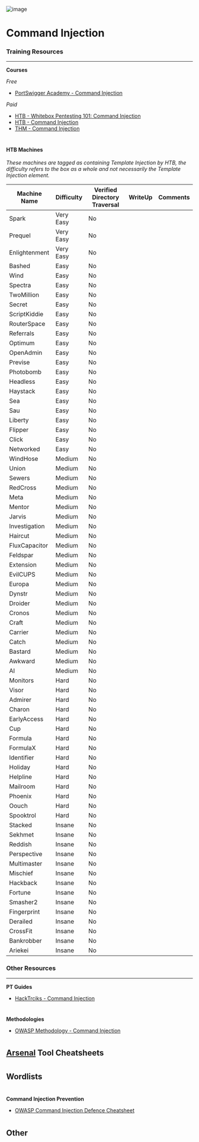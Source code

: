 ![image](https://github.com/user-attachments/assets/8baebb77-9b9e-4876-9547-a20fb8efa7b8)

# Command Injection

### Training Resources
---

**Courses**

*Free*
- [PortSwigger Academy - Command Injection](https://portswigger.net/web-security/os-command-injection)

*Paid*
- [HTB - Whitebox Pentesting 101: Command Injection](https://academy.hackthebox.com/course/preview/whitebox-pentesting-101-command-injection)
- [HTB - Command Injection](https://academy.hackthebox.com/course/preview/command-injections)
- [THM - Command Injection](https://tryhackme.com/r/room/oscommandinjection)

#

#### HTB Machines
*These machines are tagged as containing Template Injection by HTB, the difficulty refers to the box as a whole and not necessarily the Template Injection element.*

| Machine Name | Difficulty | Verified Directory Traversal | WriteUp | Comments |
| -- | -- | -- | -- | -- |
| Spark | Very Easy | No | | |
| Prequel | Very Easy | No | | |
| Enlightenment | Very Easy | No | | |
| Bashed | Easy | No | | |
| Wind | Easy | No | | |
| Spectra | Easy | No | | |
| TwoMillion | Easy | No | | |
| Secret | Easy | No | | |
| ScriptKiddie | Easy | No | | |
| RouterSpace | Easy | No | | |
| Referrals | Easy | No | | |
| Optimum | Easy | No | | |
| OpenAdmin | Easy | No | | |
| Previse | Easy | No | | |
| Photobomb | Easy | No | | |
| Headless | Easy | No | | |
| Haystack | Easy | No | | |
| Sea | Easy | No | | |
| Sau | Easy | No | | |
| Liberty | Easy | No | | |
| Flipper | Easy | No | | |
| Click | Easy | No | | |
| Networked | Easy | No | | |
| WindHose | Medium | No | | |
| Union | Medium | No | | |
| Sewers | Medium | No | | |
| RedCross | Medium | No | | |
| Meta | Medium | No | | |
| Mentor | Medium | No | | |
| Jarvis | Medium | No | | |
| Investigation | Medium | No | | |
| Haircut | Medium | No | | |
| FluxCapacitor | Medium | No | | |
| Feldspar | Medium | No | | |
| Extension | Medium | No | | |
| EvilCUPS | Medium | No | | |
| Europa | Medium | No | | |
| Dynstr | Medium | No | | |
| Droider | Medium | No | | |
| Cronos | Medium | No | | |
| Craft | Medium | No | | |
| Carrier | Medium | No | | |
| Catch | Medium | No | | |
| Bastard | Medium | No | | |
| Awkward | Medium | No | | |
| AI | Medium | No | | |
| Monitors | Hard | No | | |
| Visor | Hard | No | | |
| Admirer | Hard | No | | |
| Charon | Hard | No | | |
| EarlyAccess | Hard | No | | |
| Cup | Hard | No | | |
| Formula | Hard | No | | |
| FormulaX | Hard | No | | |
| Identifier | Hard | No | | |
| Holiday | Hard | No | | |
| Helpline | Hard | No | | |
| Mailroom | Hard | No | | |
| Phoenix | Hard | No | | |
| Oouch | Hard | No | | |
| Spooktrol | Hard | No | | |
| Stacked | Insane | No | | |
| Sekhmet | Insane | No | | |
| Reddish | Insane | No | | |
| Perspective | Insane | No | | |
| Multimaster | Insane | No | | |
| Mischief | Insane | No | | |
| Hackback | Insane | No | | |
| Fortune | Insane | No | | |
| Smasher2 | Insane | No | | |
| Fingerprint | Insane | No | | |
| Derailed | Insane | No | | |
| CrossFit | Insane | No | | |
| Bankrobber | Insane | No | | |
| Ariekei | Insane | No | | |


### Other Resources
---
**PT Guides**
- [HackTrciks - Command Injection](https://book.hacktricks.wiki/en/pentesting-web/command-injection.html)
#
**Methodologies**
- [OWASP Methodology - Command Injection](https://owasp.org/www-project-web-security-testing-guide/stable/4-Web_Application_Security_Testing/07-Input_Validation_Testing/12-Testing_for_Command_Injection)
#
**[Arsenal](https://github.com/Orange-Cyberdefense/arsenal/tree/master) Tool Cheatsheets**
- 
#
**Wordlists**
- 
#
**Command Injection Prevention**
- [OWASP Command Injection Defence Cheatsheet](https://cheatsheetseries.owasp.org/cheatsheets/OS_Command_Injection_Defense_Cheat_Sheet.html)
#
**Other**
- 
